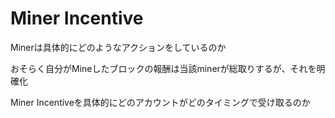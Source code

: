 # Miner Incentive

Minerは具体的にどのようなアクションをしているのか

おそらく自分がMineしたブロックの報酬は当該minerが総取りするが、それを明確化

Miner Incentiveを具体的にどのアカウントがどのタイミングで受け取るのか

